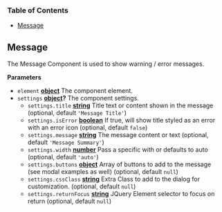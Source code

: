 <!-- Generated by documentation.js. Update this documentation by updating the source code. -->

### Table of Contents

-   [Message][1]

## Message

The Message Component is used to show warning / error messages.

**Parameters**

-   `element` **[object][2]** The component element.
-   `settings` **[object][2]?** The component settings.
    -   `settings.title` **[string][3]** Title text or content shown in the message (optional, default `'Message Title'`)
    -   `settings.isError` **[boolean][4]** If true, will show title styled as an error with an error icon (optional, default `false`)
    -   `settings.message` **[string][3]** The message content or text (optional, default `'Message Summary'`)
    -   `settings.width` **[number][5]** Pass a specific with or defaults to auto (optional, default `'auto'`)
    -   `settings.buttons` **[object][2]** Array of buttons to add to the message (see modal examples as well) (optional, default `null`)
    -   `settings.cssClass` **[string][3]** Extra Class to add to the dialog for customization. (optional, default `null`)
    -   `settings.returnFocus` **[string][3]** JQuery Element selector to focus on return (optional, default `null`)

[1]: #message

[2]: https://developer.mozilla.org/docs/Web/JavaScript/Reference/Global_Objects/Object

[3]: https://developer.mozilla.org/docs/Web/JavaScript/Reference/Global_Objects/String

[4]: https://developer.mozilla.org/docs/Web/JavaScript/Reference/Global_Objects/Boolean

[5]: https://developer.mozilla.org/docs/Web/JavaScript/Reference/Global_Objects/Number
